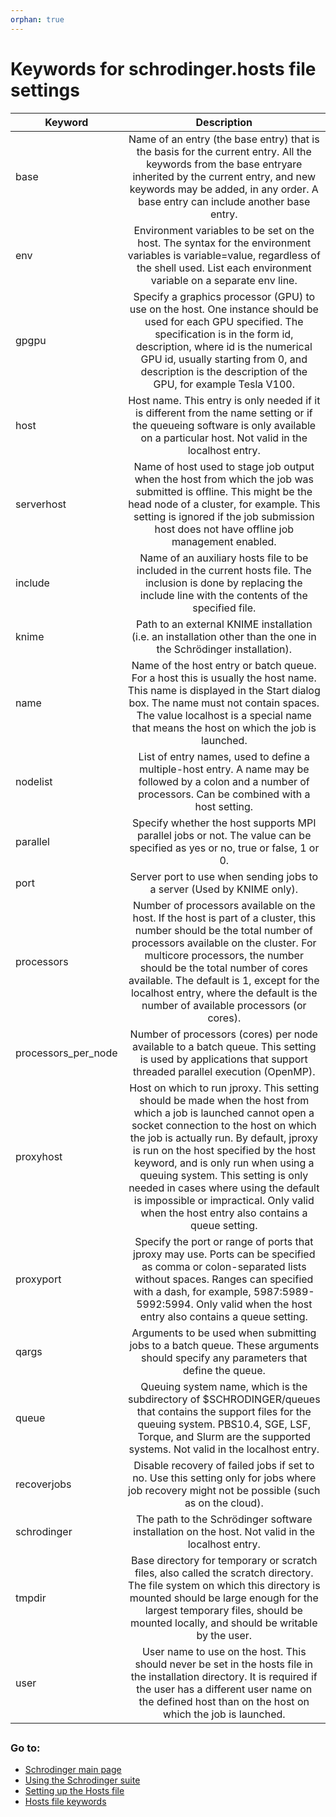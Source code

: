 ```yaml
---
orphan: true
---
```


# Keywords for schrodinger.hosts file settings

| Keyword      | Description           |
| ------------- |:-------------:| 
|base |Name of an entry (the base entry) that is the basis for the current entry. All the keywords from the base entryare inherited by the current entry, and new keywords may be added, in any order. A base entry can include another base entry.|
|env | Environment variables to be set on the host. The syntax for the environment variables is variable=value, regardless of the shell used. List each environment variable on a separate env line.|
|gpgpu | Specify a graphics processor (GPU) to use on the host. One instance should be used for each GPU specified. The specification is in the form id, description, where id is the numerical GPU id, usually starting from 0, and description is the description of the GPU, for example Tesla V100.|
|host |Host name. This entry is only needed if it is different from the name setting or if the queueing software is only available on a particular host. Not valid in the localhost entry.|
|serverhost	|Name of host used to stage job output when the host from which the job was submitted is offline. This might be the head node of a cluster, for example. This setting is ignored if the job submission host does not have offline job management enabled.|
|include | Name of an auxiliary hosts file to be included in the current hosts file. The inclusion is done by replacing the include line with the contents of the specified file.|
|knime |Path to an external KNIME installation (i.e. an installation other than the one in the Schrödinger installation).|
|name| Name of the host entry or batch queue. For a host this is usually the host name. This name is displayed in the Start dialog box. The name must not contain spaces. The value localhost is a special name that means the host on which the job is launched.|
|nodelist| List of entry names, used to define a multiple-host entry. A name may be followed by a colon and a number of processors. Can be combined with a host setting.|
|parallel| Specify whether the host supports MPI parallel jobs or not. The value can be specified as yes or no, true or false, 1 or 0.|
|port| Server port to use when sending jobs to a server (Used by KNIME only).|
|processors| Number of processors available on the host. If the host is part of a cluster, this number should be the total number of processors available on the cluster. For multicore processors, the number should be the total number of cores available. The default is 1, except for the localhost entry, where the default is the number of available processors (or cores).|
|processors_per_node| Number of processors (cores) per node available to a batch queue. This setting is used by applications that support threaded parallel execution (OpenMP).|
|proxyhost| Host on which to run jproxy. This setting should be made when the host from which a job is launched cannot open a socket connection to the host on which the job is actually run. By default, jproxy is run on the host specified by the host keyword, and is only run when using a queuing system. This setting is only needed in cases where using the default is impossible or impractical. Only valid when the host entry also contains a queue setting.|
|proxyport| Specify the port or range of ports that jproxy may use. Ports can be specified as comma or colon-separated lists without spaces. Ranges can specified with a dash, for example, 5987:5989-5992:5994. Only valid when the host entry also contains a queue setting.|
|qargs| Arguments to be used when submitting jobs to a batch queue. These arguments should specify any parameters that define the queue.|
|queue| Queuing system name, which is the subdirectory of $SCHRODINGER/queues that contains the support files for the queuing system. PBS10.4, SGE, LSF, Torque, and Slurm are the supported systems. Not valid in the localhost entry.|
|recoverjobs| Disable recovery of failed jobs if set to no. Use this setting only for jobs where job recovery might not be possible (such as on the cloud).|
|schrodinger| The path to the Schrödinger software installation on the host. Not valid in the localhost entry.|
|tmpdir| Base directory for temporary or scratch files, also called the scratch directory. The file system on which this directory is mounted should be large enough for the largest temporary files, should be mounted locally, and should be writable by the user.|
|user| User name to use on the host. This should never be set in the hosts file in the installation directory. It is required if the user has a different user name on the defined host than on the host on which the job is launched.|

##

### Go to:
* [Schrodinger main page](schrodinger.md)
* [Using the Schrodinger suite](schrodinger_usage.md)
* [Setting up the Hosts file](schrodinger_hosts.md)
* [Hosts file keywords](host_file_settings.md)